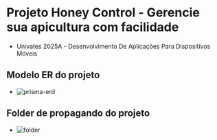 # Projeto Honey Control - Gerencie sua apicultura com facilidade
- Univates 2025A - Desenvolvimento De Aplicações Para Dispositivos Móveis

## Modelo ER do projeto
- ![prisma-erd](https://github.com/user-attachments/assets/9f68ce69-7eca-458f-b4a1-f5a19b8f6a4d)

## Folder de propagando do projeto
- ![folder](https://github.com/user-attachments/assets/1e418191-f453-4496-b642-991b1e53000b)

